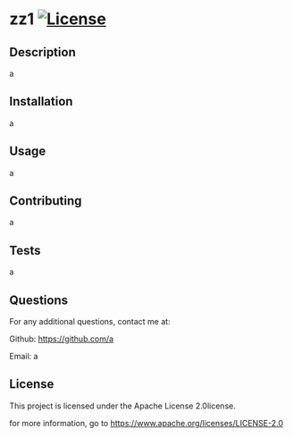 # zz1   [![License](https://img.shields.io/badge/License-Apache_2.0-blue.svg)](https://opensource.org/licenses/Apache-2.0)


  ## Description                          
  a           
             
  ## Installation
  a
             
  ## Usage
  a
  
  ## Contributing 
  a  
  
  ## Tests 
  a
  
  ## Questions
  For any additional questions, contact me at: 
  
 Github: https://github.com/a 
  
 Email: a
  
## License
This project is licensed under the Apache License 2.0license. 

 for more information, go to https://www.apache.org/licenses/LICENSE-2.0 